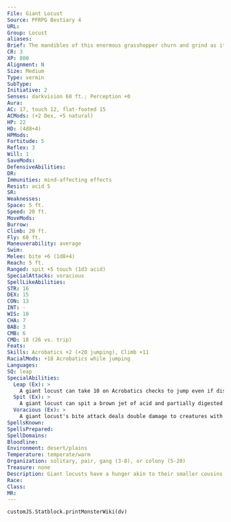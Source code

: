 ```yaml
---
File: Giant Locust
Source: PFRPG Bestiary 4
URL: 
Group: Locust
aliases: 
Brief: The mandibles of this enormous grasshopper churn and grind as it quests for food.
CR: 3
XP: 800
Alignment: N
Size: Medium
Type: vermin
SubType: 
Initiative: 2
Senses: darkvision 60 ft.; Perception +0
Aura: 
AC: 17, touch 12, flat-footed 15
ACMods: (+2 Dex, +5 natural)
HP: 22
HD: (4d8+4)
HPMods: 
Fortitude: 5
Reflex: 3
Will: 1
SaveMods: 
DefensiveAbilities: 
DR: 
Immunities: mind-affecting effects
Resist: acid 5
SR: 
Weaknesses: 
Space: 5 ft.
Speed: 20 ft.
MoveMods: 
Burrow: 
Climb: 20 ft.
Fly: 60 ft.
Maneuverability: average
Swim: 
Melee: bite +6 (1d8+4)
Reach: 5 ft.
Ranged: spit +5 touch (1d3 acid)
SpecialAttacks: voracious
SpellLikeAbilities: 
STR: 16
DEX: 15
CON: 13
INT: -
WIS: 10
CHA: 7
BAB: 3
CMB: 6
CMD: 18 (26 vs. trip)
Feats: 
Skills: Acrobatics +2 (+20 jumping), Climb +11
RacialMods: +18 Acrobatics while jumping
Languages: 
SQ: leap
SpecialAbilities:
  Leap (Ex): >
    A giant locust can take 10 on Acrobatics checks to jump even if distracted or in danger.
  Spit (Ex): >
    A giant locust can spit a brown jet of acid and partially digested food up to 30 feet with no range increment.
  Voracious (Ex): >
    A giant locust's bite attack deals double damage to creatures with the plant subtype and to objects made of paper, wood, or other plant materials.
SpellsKnown: 
SpellsPrepared: 
SpellDomains: 
Bloodline: 
Environment: desert/plains
Temperature: temperate/warm
Organization: solitary, pair, gang (3-8), or colony (5-20)
Treasure: none
Description: Giant locusts have a hunger akin to their smaller cousins, but only rarely do they gather in the endless numbers of their tiny kin. A mature giant locust measures just over 4 feet long and weighs 50 pounds.
Race: 
Class: 
MR: 
---
```

```dataviewjs
customJS.Statblock.printMonsterWiki(dv)
```
